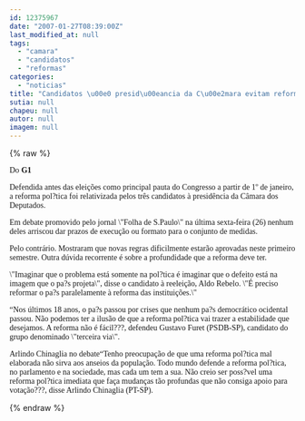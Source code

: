 ```yaml
---
id: 12375967
date: "2007-01-27T08:39:00Z"
last_modified_at: null
tags:
  - "camara"
  - "candidatos"
  - "reformas"
categories:
  - "noticias"
title: "Candidatos \u00e0 presid\u00eancia da C\u00e2mara evitam reforma pol?tica"
sutia: null
chapeu: null
autor: null
imagem: null
---
```

{% raw %}
<p><P><FONT face=Verdana>Do <STRONG>G1</STRONG></FONT></P></p>
<p><P><FONT face=Verdana>Defendida antes das eleições como principal pauta do Congresso a partir de 1º de janeiro, a reforma pol?tica foi relativizada pelos três candidatos à presidência da Câmara dos Deputados. </FONT></P></p>
<p><P><FONT face=Verdana>Em debate promovido pelo jornal \"Folha de S.Paulo\" na última sexta-feira (26)&nbsp;nenhum deles arriscou dar prazos de execução ou formato para o conjunto de medidas.</FONT></P></p>
<p><P><FONT face=Verdana>Pelo contrário. Mostraram que novas regras dificilmente estarão aprovadas neste primeiro semestre. Outra dúvida recorrente é sobre a profundidade que a reforma deve ter. </FONT></P></p>
<p><P><FONT face=Verdana>\"Imaginar que o problema está somente na pol?tica é imaginar que o defeito está na imagem que o pa?s projeta\", disse o candidato à reeleição, Aldo Rebelo. \"É preciso reformar o pa?s paralelamente à reforma das instituições.\" </FONT></P></p>
<p><P><FONT face=Verdana>“Nos últimos 18 anos, o pa?s passou por crises que nenhum pa?s democrático ocidental passou. Não podemos ter a ilusão de que a reforma pol?tica vai trazer a estabilidade que desejamos. A reforma não é fácil???, defendeu Gustavo Furet (PSDB-SP), candidato do grupo denominado \"terceira via\". </FONT></P></p>
<p><P><FONT face=Verdana>Arlindo Chinaglia no debate“Tenho preocupação de que uma reforma pol?tica mal elaborada não sirva aos anseios da população. Todo mundo defende a reforma pol?tica, no parlamento e na sociedade, mas cada um tem a sua. Não creio ser poss?vel uma reforma pol?tica imediata que faça mudanças tão profundas que não consiga apoio para votação???, disse Arlindo Chinaglia (PT-SP).</FONT> </P> </p>
{% endraw %}